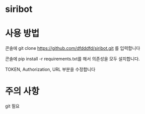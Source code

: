 # siribot

# 사용 방법
콘솔에 git clone https://github.com/dfdddfd/siribot.git 를 입력합니다

콘솔에 pip install -r requirements.txt를 해서 의존성을 모두 설치합니다.

TOKEN, Authorization, URL 부분을 수정합니다

# 주의 사항
git 필요
